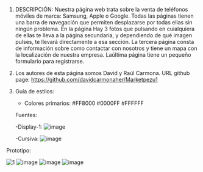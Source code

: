 1. DESCRIPCIÓN:
Nuestra página web trata sobre la venta de teléfonos móviles de marca: Samsung, Apple o Google. Todas las páginas tienen una barra de navegación que permiten desplazarse por todas ellas sin ningún problema. En la página Hay 3 fotos que pulsando en cuialquiera de ellas te lleva a la página secundaria, y dependiendo de qué imagen pulses, te llevará directamente a esa sección. La tercera página consta de información sobre como contactar con nosotros y tiene un mapa con la localización de nuestra empresa. Laúltima página tiene un pequeño formulario para registrarse.

2. Los autores de esta página somos David y Raúl Carmona.
   URL github page: https://github.com/davidcarmonaher/Marketpezu1

3. Guía de estilos:
   - Colores primarios:
   #FF8000
   #0000FF
   #FFFFFF

   Fuentes:

   -Display-1:
   ![image](https://github.com/raulch145/Trabajo/assets/144687416/e6af80a4-e943-4494-8a45-b4d88da3fc75)

   -Cursiva:
   ![image](https://github.com/raulch145/Trabajo/assets/144687416/0a31f448-b71a-45b1-924a-fd1a83a8574d)


   
Prototipo:

![1](https://github.com/raulch145/Trabajo/assets/144687416/817727ae-b4af-45b8-93e9-85f2a583e7c5)
![image](https://github.com/raulch145/Trabajo/assets/144687416/51063c5f-8756-4f2f-8430-3de1062d0d32)
![image](https://github.com/raulch145/Trabajo/assets/144687416/ccfc8a42-d511-4eba-8476-44d7fd44b02f)
![image](https://github.com/raulch145/Trabajo/assets/144687416/58ef2780-9fcb-486d-ab9e-b4e3311b1231)
